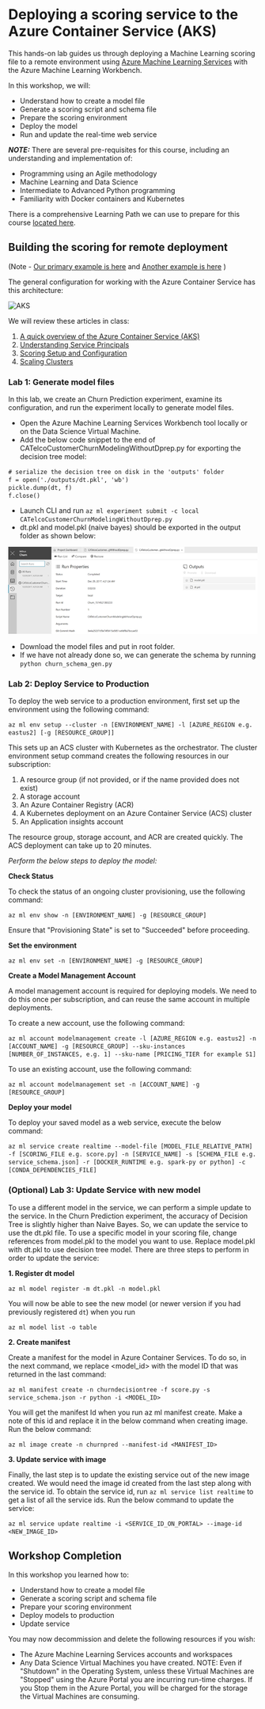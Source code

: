 # Deploying a scoring service to the Azure Container Service (AKS)

This hands-on lab guides us through deploying a Machine Learning scoring file to a remote environment using [Azure Machine Learning Services](https://docs.microsoft.com/en-us/azure/machine-learning/preview/overview-what-is-azure-ml) with the Azure Machine Learning Workbench. 

In this workshop, we will:
- Understand how to create a model file
- Generate a scoring script and schema file
- Prepare the scoring environment
- Deploy the model
- Run and update the real-time web service

***NOTE:*** There are several pre-requisites for this course, including an understanding and implementation of: 
  *  Programming using an Agile methodology
  *  Machine Learning and Data Science
  *  Intermediate to Advanced Python programming
  *  Familiarity with Docker containers and Kubernetes

There is a comprehensive Learning Path we can use to prepare for this course [located here](https://github.com/Azure/learnAnalytics-CreatingSolutionswiththeTeamDataScienceProcess-/blob/master/Instructions/Learning%20Path%20-%20Creating%20Solutions%20with%20the%20Team%20Data%20Science%20Process.md).

## Building the scoring for remote deployment

(Note - [Our primary example is here](https://docs.microsoft.com/en-us/azure/machine-learning/preview/tutorial-classifying-iris-part-3) and [Another example is here](https://blogs.technet.microsoft.com/machinelearning/2017/09/25/deploying-machine-learning-models-using-azure-machine-learning/) )

The general configuration for working with the  Azure Container Service has this architecture:

![AKS](https://azurecomcdn.azureedge.net/mediahandler/acomblog/media/Default/blog/15159959-b5cd-4fe9-aeba-441139943ecd.png)

We will review these articles in class: 
  1.  [A quick overview of the Azure Container Service (AKS)](https://docs.microsoft.com/en-us/azure/aks/kubernetes-walkthrough)
  2.  [Understanding Service Principals](https://docs.microsoft.com/en-us/azure/aks/kubernetes-service-principal)
  3.  [Scoring Setup and Configuration](https://docs.microsoft.com/en-us/azure/machine-learning/preview/deployment-setup-configuration)
  4.  [Scaling Clusters](https://docs.microsoft.com/en-us/azure/machine-learning/preview/how-to-scale-clusters)


### Lab 1: Generate model files

In this lab, we create an Churn Prediction experiment, examine its configuration, and run the experiment locally to generate model files.

- Open the Azure Machine Learning Services Workbench tool locally or on the Data Science Virtual Machine. 
- Add the below code snippet to the end of CATelcoCustomerChurnModelingWithoutDprep.py for exporting the decision tree model:

```
# serialize the decision tree on disk in the 'outputs' folder
f = open('./outputs/dt.pkl', 'wb')
pickle.dump(dt, f)
f.close()
```
- Launch CLI and run ```az ml experiment submit -c local CATelcoCustomerChurnModelingWithoutDprep.py```
- dt.pkl and model.pkl (naive bayes) should be exported in the output folder as shown below:

![CATelcoCustomer](images/CATelcoCustomer_gWithoutDprep.png)

- Download the model files and put in root folder.
- If we have not already done so, we can generate the schema by running ```python churn_schema_gen.py```

### Lab 2: Deploy Service to Production

To deploy the web service to a production environment, first set up the environment using the following command:

```
az ml env setup --cluster -n [ENVIRONMENT_NAME] -l [AZURE_REGION e.g. eastus2] [-g [RESOURCE_GROUP]]
```

This sets up an ACS cluster with Kubernetes as the orchestrator. The cluster environment setup command creates the following resources in our subscription: 
1.  A resource group (if not provided, or if the name provided does not exist)
2.  A storage account
3.  An Azure Container Registry (ACR)
4.  A Kubernetes deployment on an Azure Container Service (ACS) cluster
5.  An Application insights account

The resource group, storage account, and ACR are created quickly. The ACS deployment can take up to 20 minutes.

*Perform the below steps to deploy the model:*

**Check Status**

To check the status of an ongoing cluster provisioning, use the following command:

```
az ml env show -n [ENVIRONMENT_NAME] -g [RESOURCE_GROUP]
```

Ensure that "Provisioning State" is set to "Succeeded" before proceeding.

**Set the environment**

```
az ml env set -n [ENVIRONMENT_NAME] -g [RESOURCE_GROUP]
```

**Create a Model Management Account**

A model management account is required for deploying models. We need to do this once per subscription, and can reuse the same account in multiple deployments.

To create a new account, use the following command:

```
az ml account modelmanagement create -l [AZURE_REGION e.g. eastus2] -n [ACCOUNT_NAME] -g [RESOURCE_GROUP] --sku-instances [NUMBER_OF_INSTANCES, e.g. 1] --sku-name [PRICING_TIER for example S1]
```

To use an existing account, use the following command:

```
az ml account modelmanagement set -n [ACCOUNT_NAME] -g [RESOURCE_GROUP]
```

**Deploy your model**

To deploy your saved model as a web service, execute the below command:

```
az ml service create realtime --model-file [MODEL_FILE_RELATIVE_PATH] -f [SCORING_FILE e.g. score.py] -n [SERVICE_NAME] -s [SCHEMA_FILE e.g. service_schema.json] -r [DOCKER_RUNTIME e.g. spark-py or python] -c [CONDA_DEPENDENCIES_FILE]
```

### (Optional) Lab 3: Update Service with new model

To use a different model in the service, we can perform a simple update to the service. In the Churn Prediction experiment, the accuracy of Decision Tree is slightly higher than Naive Bayes. So, we can update the service to use the dt.pkl file.
To use a specific model in your scoring file, change references from model.pkl to the model you want to use. Replace model.pkl with dt.pkl to use decision tree model.
There are three steps to perform in order to update the service:

**1. Register dt model**

```
az ml model register -m dt.pkl -n model.pkl
```

You will now be able to see the new model (or newer version if you had previously registered `dt`) when you run 

```
az ml model list -o table
```

**2. Create manifest**

Create a manifest for the model in Azure Container Services. To do so, in the next command, we replace <model_id> with the model ID that was returned in the last command:

```
az ml manifest create -n churndecisiontree -f score.py -s service_schema.json -r python -i <MODEL_ID>
```

You will get the manifest Id when you run az ml manifest create. Make a note of this id and replace it in the below command when creating image. Run the below command:

```
az ml image create -n churnpred --manifest-id <MANIFEST_ID>
```

**3. Update service with image**

Finally, the last step is to update the existing service out of the new image created. We would need the image id created from the last step along with the service id. To obtain the service id, run ```az ml service list realtime``` to get a list of all the service ids. Run the below command to update the service:

```
az ml service update realtime -i <SERVICE_ID_ON_PORTAL> --image-id <NEW_IMAGE_ID>
```

## Workshop Completion

In this workshop you learned how to:
- Understand how to create a model file
- Generate a scoring script and schema file
- Prepare your scoring environment
- Deploy models to production
- Update service

You may now decommission and delete the following resources if you wish:
  * The Azure Machine Learning Services accounts and workspaces
  * Any Data Science Virtual Machines you have created. NOTE: Even if "Shutdown" in the Operating System, unless these Virtual Machines are "Stopped" using the Azure Portal you are incurring run-time charges. If you Stop them in the Azure Portal, you will be charged for the storage the Virtual Machines are consuming.